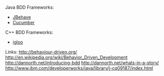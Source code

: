 Java BDD Frameworks:
 * [JBehave](http://jbehave.org)
 * [Cucumber](https://cucumber.io)

C++ BDD Frameworks:
 * [igloo](http://igloo-testing.org)

Links:
http://behaviour-driven.org/
http://en.wikipedia.org/wiki/Behavior_Driven_Development
http://dannorth.net/introducing-bdd
http://dannorth.net/whats-in-a-story/
http://www.ibm.com/developerworks/java/library/j-cq09187/index.html
